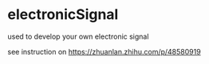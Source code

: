 # electronicSignal
used to develop your own electronic signal

see instruction on https://zhuanlan.zhihu.com/p/48580919
